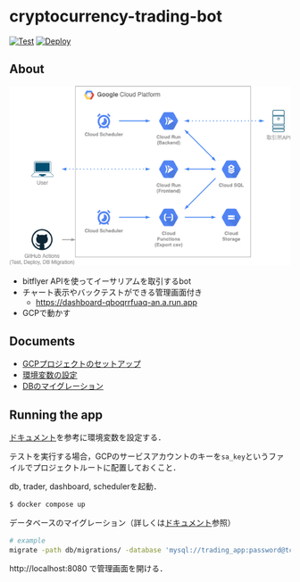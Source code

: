# cryptocurrency-trading-bot

[![Test](https://github.com/Fukkatsuso/cryptocurrency-trading-bot/actions/workflows/test.yml/badge.svg)](https://github.com/Fukkatsuso/cryptocurrency-trading-bot/actions/workflows/test.yml)
[![Deploy](https://github.com/Fukkatsuso/cryptocurrency-trading-bot/actions/workflows/deploy.yml/badge.svg)](https://github.com/Fukkatsuso/cryptocurrency-trading-bot/actions/workflows/deploy.yml)

## About

![flow](doc/flow.drawio.png)

- bitflyer APIを使ってイーサリアムを取引するbot
- チャート表示やバックテストができる管理画面付き
  - https://dashboard-qboqrrfuaq-an.a.run.app
- GCPで動かす

## Documents

- [GCPプロジェクトのセットアップ](doc/gcp_project.md)
- [環境変数の設定](doc/env.md)
- [DBのマイグレーション](doc/migration.md)

## Running the app

[ドキュメント](doc/env.md)を参考に環境変数を設定する．

テストを実行する場合，GCPのサービスアカウントのキーを`sa_key`というファイルでプロジェクトルートに配置しておくこと．

db, trader, dashboard, schedulerを起動．

```bash
$ docker compose up
```

データベースのマイグレーション（詳しくは[ドキュメント](doc/migration.md)参照）

```sh
# example
migrate -path db/migrations/ -database 'mysql://trading_app:password@tcp(localhost:3306)/trading_db' up
```

http://localhost:8080 で管理画面を開ける．
